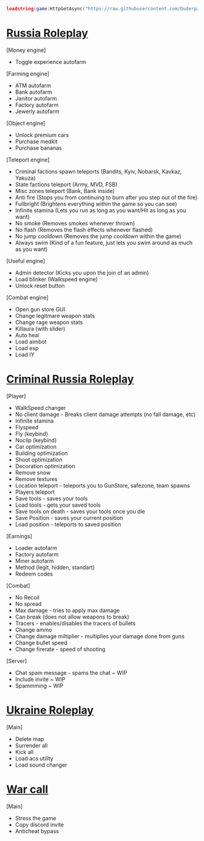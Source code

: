 ```lua
loadstring(game:HttpGetAsync("https://raw.githubusercontent.com/Duderpast/ActiveProjects/main/Rp_Games/Loader.lua"))()
```

# [Russia Roleplay](https://www.roblox.com/games/5817894209/)

[Money engine]
  * Toggle experience autofarm

[Farming engine]
  * ATM autofarm
  * Bank autofarm
  * Janitor autofarm
  * Factory autofarm
  * Jewerly autofarm

[Object engine]
  * Unlock premium cars
  * Purchase medkit
  * Purchase bananas

[Teleport engine]
  * Criminal factions spawn teleports (Bandits, Kyiv, Nobarsk, Kavkaz, Yakuza)
  * State factions teleport (Army, MVD, FSB)
  * Misc zones teleport (Bank, Bank inside)
  * Anti fire (Stops you from continuing to burn after you step out of the fire)
  * Fullbright (Brightens everything within the game so you can see)
  * Infinite stamina (Lets you run as long as you want/Hit as long as you want)
  * No smoke (Removes smokes whenever thrown)
  * No flash (Removes the flash effects whenever flashed)
  * No jump cooldown (Removes the jump cooldown within the game)
  * Always swim (Kind of a fun feature, just lets you swim around as much as you want)

[Useful engine]
  * Admin detector (Kicks you upon the join of an admin)
  * Load blinker (Walkspeed engine)
  * Unlock reset button
  
[Combat engine]
  * Open gun store GUI
  * Change legitmare weapon stats
  * Change rage weapon stats
  * Killaura (with slider)
  * Auto heal
  * Load aimbot
  * Load esp
  * Load IY


# [Criminal Russia Roleplay](https://www.roblox.com/games/7094672259/)

[Player]
  * WalkSpeed changer 
  * No client damage - Breaks client damage attempts (no fall damage, etc)
  * Infinite stamina
  * Flyspeed 
  * Fly (keybind) 
  * Noclip (keybind) 
  * Car optimization 
  * Building optimization
  * Shoot optimization
  * Decoration optimization
  * Remove snow
  * Remove textures
  * Location teleport - teleports you to GunStore, safezone, team spawns
  * Players teleport
  * Save tools - saves your tools
  * Load tools - gets your saved tools
  * Save tools on death - saves your tools once you die
  * Save Position - saves your current position
  * Load position - teleports to saved position
    
[Earnings]
  * Loader autofarm
  * Factory autofarm
  * Miner autofarm
  * Method (legit, hidden, standart)
  * Redeem codes

[Combat]
  * No Recoil
  * No spread
  * Max damage - tries to apply max damage
  * Can break (does not allow weapons to break)
  * Tracers - enables/disables the tracers of bullets
  * Change ammo
  * Change damage miltiplier - multiplies your damage done from guns
  * Change bullet speed
  * Change firerate - speed of shooting
    
[Server]
  * Chat spam message - spams the chat ~ WIP
  * Include invite ~ WIP
  * Spammming ~ WIP

# [Ukraine Roleplay](https://www.roblox.com/games/9504139763/)

[Main]
* Delete map
* Surrender all
* Kick all
* Load acs utility
* Load sound changer

# [War call](https://www.roblox.com/games/9202781111/)

[Main]
* Stress the game
* Copy discord invite
* Anticheat bypass
